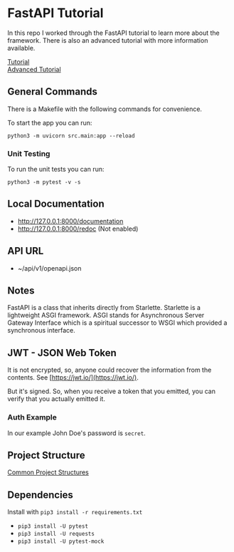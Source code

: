 # FastAPI Tutorial

In this repo I worked through the FastAPI tutorial to learn more about the framework. There is also an advanced tutorial with more information available.

[Tutorial](https://fastapi.tiangolo.com/tutorial/)  
[Advanced Tutorial](https://fastapi.tiangolo.com/advanced/)

## General Commands

There is a Makefile with the following commands for convenience.

To start the app you can run:

```
python3 -m uvicorn src.main:app --reload
```

### Unit Testing

To run the unit tests you can run: 

```
python3 -m pytest -v -s
```

## Local Documentation

- http://127.0.0.1:8000/documentation
- http://127.0.0.1:8000/redoc (Not enabled)

## API URL

- ~/api/v1/openapi.json

## Notes

FastAPI is a class that inherits directly from Starlette. Starlette is a lightweight ASGI framework. ASGI stands for Asynchronous Server Gateway Interface which is a spiritual successor to WSGI which provided a synchronous interface.

## JWT - JSON Web Token

It is not encrypted, so, anyone could recover the information from the contents. See [https://jwt.io/](https://jwt.io/).

But it's signed. So, when you receive a token that you emitted, you can verify that you actually emitted it.

### Auth Example

In our example John Doe's password is `secret`.

## Project Structure

[Common Project Structures](https://iq-inc.com/importerror-attempted-relative-import/#common-project-structures)


## Dependencies

Install with `pip3 install -r requirements.txt`

- `pip3 install -U pytest`
- `pip3 install -U requests`
- `pip3 install -U pytest-mock`
